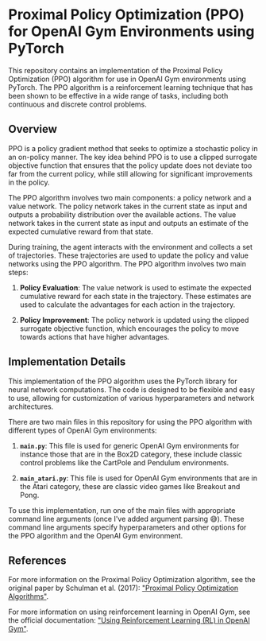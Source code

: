 # Proximal Policy Optimization (PPO) for OpenAI Gym Environments using PyTorch

This repository contains an implementation of the Proximal Policy Optimization (PPO) algorithm for use in OpenAI Gym environments using PyTorch. The PPO algorithm is a reinforcement learning technique that has been shown to be effective in a wide range of tasks, including both continuous and discrete control problems.

## Overview

PPO is a policy gradient method that seeks to optimize a stochastic policy in an on-policy manner. The key idea behind PPO is to use a clipped surrogate objective function that ensures that the policy update does not deviate too far from the current policy, while still allowing for significant improvements in the policy.

The PPO algorithm involves two main components: a policy network and a value network. The policy network takes in the current state as input and outputs a probability distribution over the available actions. The value network takes in the current state as input and outputs an estimate of the expected cumulative reward from that state.

During training, the agent interacts with the environment and collects a set of trajectories. These trajectories are used to update the policy and value networks using the PPO algorithm. The PPO algorithm involves two main steps:

1. **Policy Evaluation**: The value network is used to estimate the expected cumulative reward for each state in the trajectory. These estimates are used to calculate the advantages for each action in the trajectory.

2. **Policy Improvement**: The policy network is updated using the clipped surrogate objective function, which encourages the policy to move towards actions that have higher advantages.

## Implementation Details

This implementation of the PPO algorithm uses the PyTorch library for neural network computations. The code is designed to be flexible and easy to use, allowing for customization of various hyperparameters and network architectures. 

There are two main files in this repository for using the PPO algorithm with different types of OpenAI Gym environments:

1. **`main.py`**: This file is used for generic OpenAI Gym environments for instance those that are in the Box2D category, these include classic control problems like the CartPole and Pendulum environments.

2. **`main_atari.py`**: This file is used for OpenAI Gym environments that are in the Atari category, these are classic video games like Breakout and Pong.

To use this implementation, run one of the main files with appropriate command line arguments (once I've added argument parsing :sweat_smile:). These command line arguments specify hyperparameters and other options for the PPO algorithm and the OpenAI Gym environment.

## References

For more information on the Proximal Policy Optimization algorithm, see the original paper by Schulman et al. (2017): ["Proximal Policy Optimization Algorithms"](https://arxiv.org/abs/1707.06347). 

For more information on using reinforcement learning in OpenAI Gym, see the official documentation: ["Using Reinforcement Learning (RL) in OpenAI Gym"](https://gym.openai.com/docs/).
